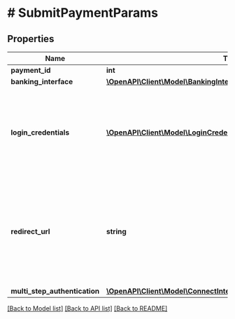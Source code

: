 # # SubmitPaymentParams

## Properties

Name | Type | Description | Notes
------------ | ------------- | ------------- | -------------
**payment_id** | **int** | Payment identifier |
**banking_interface** | [**\OpenAPI\Client\Model\BankingInterface**](BankingInterface.md) |  |
**login_credentials** | [**\OpenAPI\Client\Model\LoginCredential[]**](LoginCredential.md) | Login credentials. May not be required when the credentials are stored in finAPI, or when the bank interface has no login credentials.&lt;br/&gt; &lt;strong&gt;Type:&lt;/strong&gt; LoginCredential | [optional]
**redirect_url** | **string** | Must only be passed when the used interface has the property REDIRECT_APPROACH. The user will be redirected to the given URL from the bank&#39;s website after completing the bank login and (possibly) the SCA. | [optional]
**multi_step_authentication** | [**\OpenAPI\Client\Model\ConnectInterfaceParamsMultiStepAuthentication**](ConnectInterfaceParamsMultiStepAuthentication.md) |  | [optional]

[[Back to Model list]](../../README.md#models) [[Back to API list]](../../README.md#endpoints) [[Back to README]](../../README.md)
